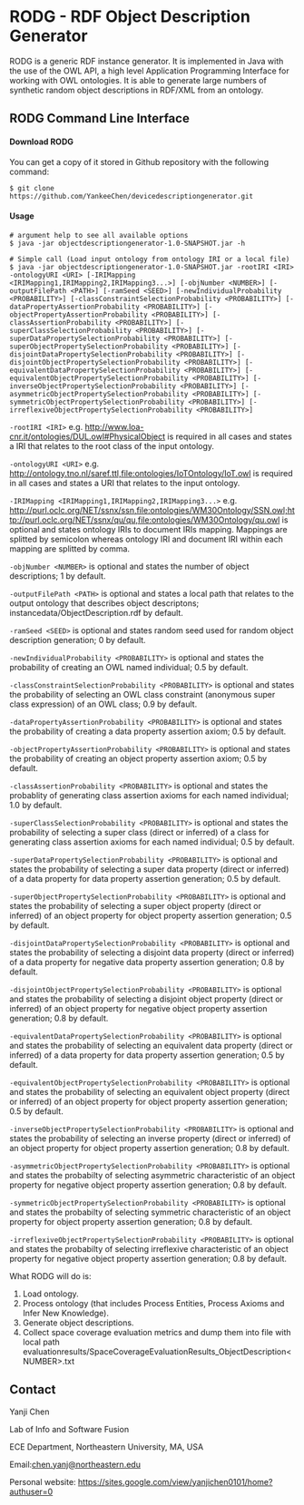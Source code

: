 # RODG - RDF Object Description Generator
RODG is a generic RDF instance generator. It is implemented in Java with the use of the OWL API, a high level Application Programming Interface for working with OWL ontologies. It is able to generate large numbers of synthetic random object descriptions in RDF/XML from an ontology.

## RODG Command Line Interface

#### Download RODG
You can get a copy of it stored in Github repository with the following command:
```console
$ git clone https://github.com/YankeeChen/devicedescriptiongenerator.git
```

#### Usage
```console
# argument help to see all available options
$ java -jar objectdescriptiongenerator-1.0-SNAPSHOT.jar -h

# Simple call (Load input ontology from ontology IRI or a local file)
$ java -jar objectdescriptiongenerator-1.0-SNAPSHOT.jar -rootIRI <IRI> -ontologyURI <URI> [-IRIMapping <IRIMapping1,IRIMapping2,IRIMapping3...>] [-objNumber <NUMBER>] [-outputFilePath <PATH>] [-ramSeed <SEED>] [-newIndividualProbability <PROBABILITY>] [-classConstraintSelectionProbability <PROBABILITY>] [-dataPropertyAssertionProbability <PROBABILITY>] [-objectPropertyAssertionProbability <PROBABILITY>] [-classAssertionProbability <PROBABILITY>] [-superClassSelectionProbability <PROBABILITY>] [-superDataPropertySelectionProbability <PROBABILITY>] [-superObjectPropertySelectionProbability <PROBABILITY>] [-disjointDataPropertySelectionProbability <PROBABILITY>] [-disjointObjectPropertySelectionProbability <PROBABILITY>] [-equivalentDataPropertySelectionProbability <PROBABILITY>] [-equivalentObjectPropertySelectionProbability <PROBABILITY>] [-inverseObjectPropertySelectionProbability <PROBABILITY>] [-asymmetricObjectPropertySelectionProbability <PROBABILITY>] [-symmetricObjectPropertySelectionProbability <PROBABILITY>] [-irreflexiveObjectPropertySelectionProbability <PROBABILITY>] 

```
`-rootIRI <IRI>` e.g. http://www.loa-cnr.it/ontologies/DUL.owl#PhysicalObject 
is required in all cases and states a IRI that relates to the root class of the input ontology. 

`-ontologyURI <URI>` e.g. http://ontology.tno.nl/saref.ttl,file:ontologies/IoTOntology/IoT.owl
is required in all cases and states a URI that relates to the input ontology.

`-IRIMapping <IRIMapping1,IRIMapping2,IRIMapping3...>` e.g. http://purl.oclc.org/NET/ssnx/ssn,file:ontologies/WM30Ontology/SSN.owl;http://purl.oclc.org/NET/ssnx/qu/qu,file:ontologies/WM30Ontology/qu.owl
is optional and states ontology IRIs to document IRIs mapping. Mappings are splitted by semicolon whereas ontology IRI and document IRI within each mapping are splitted by comma.

`-objNumber <NUMBER>` 
is optional and states the number of object descriptions; 1 by default.

`-outputFilePath <PATH>` 
is optional and states a local path that relates to the output ontology that describes object descriptons; instancedata/ObjectDescription<NUMBER>.rdf by default.

`-ramSeed <SEED>` 
is optional and states random seed used for random object description generation; 0 by default.

`-newIndividualProbability <PROBABILITY>`
is optional and states the probability of creating an OWL named individual; 0.5 by default.

`-classConstraintSelectionProbability <PROBABILITY>`
is optional and states the probability of selecting an OWL class constraint (anonymous super class expression) of an OWL class; 0.9 by default.

`-dataPropertyAssertionProbability <PROBABILITY>`
is optional and states the probability of creating a data property assertion axiom; 0.5 by default.

`-objectPropertyAssertionProbability <PROBABILITY>`
is optional and states the probability of creating an object property assertion axiom; 0.5 by default.

`-classAssertionProbability <PROBABILITY>`
is optional and states the probablity of generating class assertion axioms for each named individual; 1.0 by default.

`-superClassSelectionProbability <PROBABILITY>`
is optional and states the probability of selecting a super class (direct or inferred) of a class for generating class assertion axioms for each named individual; 0.5 by default.

`-superDataPropertySelectionProbability <PROBABILITY>`
is optional and states the probability of selecting a super data property (direct or inferred) of a data property for data property assertion generation; 0.5 by default.

`-superObjectPropertySelectionProbability <PROBABILITY>`
is optional and states the probability of selecting a super object property (direct or inferred) of an object property for object property assertion generation; 0.5 by default.

`-disjointDataPropertySelectionProbability <PROBABILITY>`
is optional and states the probability of selecting a disjoint data property (direct or inferred) of a data property for negative data property assertion generation; 0.8 by default. 

`-disjointObjectPropertySelectionProbability <PROBABILITY>`
is optional and states the probability of selecting a disjoint object property (direct or inferred) of an object property for negative object property assertion generation; 0.8 by default. 

`-equivalentDataPropertySelectionProbability <PROBABILITY>`
is optional and states the probability of selecting an equivalent data property (direct or inferred) of a data property for data property assertion generation; 0.5 by default.

`-equivalentObjectPropertySelectionProbability <PROBABILITY>`
is optional and states the probability of selecting an equivalent object property (direct or inferred) of an object property for object property assertion generation; 0.5 by default.

`-inverseObjectPropertySelectionProbability <PROBABILITY>`
is optional and states the probability of selecting an inverse property (direct or inferred) of an object property for object property assertion generation; 0.8 by default.

`-asymmetricObjectPropertySelectionProbability <PROBABILITY>`
is optional and states the probabilty of selecting asymmetric characteristic of an object property for negative object property assertion generation; 0.8 by default.

`-symmetricObjectPropertySelectionProbability <PROBABILITY>`
is optional and states the probabilty of selecting symmetric characteristic of an object property for object property assertion generation; 0.8 by default.

`-irreflexiveObjectPropertySelectionProbability <PROBABILITY>`
is optional and states the probabilty of selecting irreflexive characteristic of an object property for negative object property assertion generation; 0.8 by default.

What RODG will do is:
1. Load ontology.
2. Process ontology (that includes Process Entities, Process Axioms and Infer New Knowledge). 
3. Generate object descriptions.
4. Collect space coverage evaluation metrics and dump them into file with local path evaluationresults/SpaceCoverageEvaluationResults_ObjectDescription\<NUMBER\>.txt

## Contact
Yanji Chen

Lab of Info and Software Fusion

ECE Department, Northeastern University, MA, USA

Email:chen.yanj@northeastern.edu

Personal website: https://sites.google.com/view/yanjichen0101/home?authuser=0

